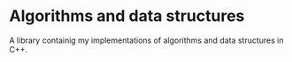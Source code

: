# Algorithms and data structures

A library containig my implementations of algorithms and data structures in C++.
